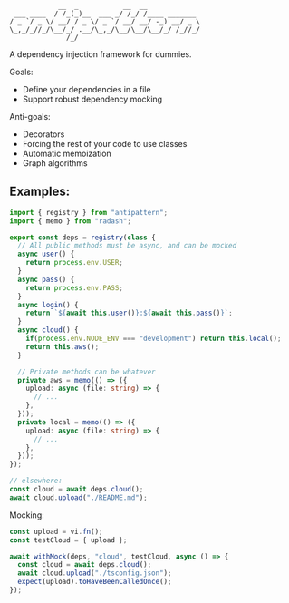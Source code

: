 ```
            __  _           __  __
 ___ ____  / /_(_)__  ___ _/ /_/ /____ _______
/ _ `/ _ \/ __/ / _ \/ _ `/ __/ __/ -_) __/ _ \
\_,_/_//_/\__/_/ .__/\_,_/\__/\__/\__/_/ /_//_/
              /_/
```

A dependency injection framework for dummies.

Goals:

* Define your dependencies in a file
* Support robust dependency mocking

Anti-goals:

* Decorators
* Forcing the rest of your code to use classes
* Automatic memoization
* Graph algorithms

## Examples:

```typescript
import { registry } from "antipattern";
import { memo } from "radash";

export const deps = registry(class {
  // All public methods must be async, and can be mocked
  async user() {
    return process.env.USER;
  }
  async pass() {
    return process.env.PASS;
  }
  async login() {
    return `${await this.user()}:${await this.pass()}`;
  }
  async cloud() {
    if(process.env.NODE_ENV === "development") return this.local();
    return this.aws();
  }

  // Private methods can be whatever
  private aws = memo(() => ({
    upload: async (file: string) => {
      // ...
    },
  }));
  private local = memo(() => ({
    upload: async (file: string) => {
      // ...
    },
  }));
});

// elsewhere:
const cloud = await deps.cloud();
await cloud.upload("./README.md");
```

Mocking:

```typescript
const upload = vi.fn();
const testCloud = { upload };

await withMock(deps, "cloud", testCloud, async () => {
  const cloud = await deps.cloud();
  await cloud.upload("./tsconfig.json");
  expect(upload).toHaveBeenCalledOnce();
});
```
